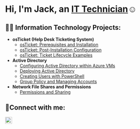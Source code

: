 <h1>Hi, I'm Jack, an <a href="https://linkedin.com/in/jack-menzl-63515a1b9">IT Technician</a>☺</h1>

<h2>👨‍💻 Information Technology Projects:</h2>

- <b>osTicket (Help Desk Ticketing System)</b>
  - [osTicket: Prerequisites and Installation](https://github.com/jamenzl/osticket-prereqs)
  - [osTicket: Post-Installation Configuration](https://github.com/jamenzl/post-install-config)
  - [osTicket: Ticket Lifecycle Examples](https://github.com/jamenzl/ticket-lifecycle)
- <b>Active Directory</b>
  - [Configuring Active Directory within Azure VMs](https://github.com/jamenzl/configure-ad)
  - [Deploying Active Directory](https://github.com/jamenzl/deploy-ad)
  - [Creating Users with PowerShell](https://github.com/jamenzl/create-users-ad)
  - [Group Policy and Managing Accounts](https://github.com/jamenzl/manage-ad)
- <b>Network File Shares and Permissions</b>
  - [Permissions and Sharing](https://github.com/jamenzl/permissions-fs)
<h2>🤳Connect with me:</h2>


[<img align="left" alt="Josh | LinkedIn" width="22px" src="https://cdn.jsdelivr.net/npm/simple-icons@v3/icons/linkedin.svg" />][linkedin]



[linkedin]: href="https://linkedin.com/in/jack-menzl-63515a1b9""
